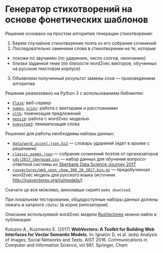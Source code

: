 Генератор стихотворений на основе фонетических шаблонов
=======================================================

Решение основано на простом алгоритме генерации стихотворения:
1. Берем случайное стихотворение поэта из его собрания сочинений
2. Последовательно заменяем слова в стихотворении на те, которые
  - похожи по звучанию (по ударению, число слогов, окончанию)
  - близки заданной теме (по близости word2vec векторов, обученных на русском текстовом корпусе)
3. Объявляем полученный результат замены слов — произведением алгоритма

Решение реализовано на Python 3 с использованием библиотек:
- [`Flask`](http://flask.pocoo.org): веб-сервер
- [`numpy`](http://www.numpy.org), [`scipy`](https://www.scipy.org): работа с векторами и расстояниями
- [`nltk`](https://www.nltk.org): токенизация предложений
- [`gensim`](https://radimrehurek.com/gensim/): работа с word2vec моделью
- [`pymystem3`](https://github.com/nlpub/pymystem3): лемматизация слова

Решению для работы необходимы наборы данных:
- [`data/word_accent.json.bz2`](data/word_accent.json.bz2) — словарь ударений (идет в архиве с решением)
- [`classic_poems.json`](../../data/classic_poems.json) — собрания сочинений поэтов от организаторов
- [`sdsj2017_sberquad.csv`](https://bucketeer-db1966c9-c9f8-427d-ae61-659a91a9fca7.s3.amazonaws.com/public/sdsj2017_sberquad.csv) — набор данных для обучения вопросо-ответной системы из [Sberbank Data Science Journey 2017](https://github.com/sberbank-ai/data-science-journey-2017)
- [`rusvectores/web_upos_cbow_300_20_2017.bin.gz`](http://rusvectores.org/static/models/web_upos_cbow_300_20_2017.bin.gz) — предобученная word2vec модель для русского языка (источник http://rusvectores.org/ru/models/)

Скачати це все можливо, виконавши скрипт `make download`.

При локальном тестировании, общедоступные наборы данных должны лежать в каталоге `/data/` (в корне репозитория).

Описание используемой word2vec модели [RusVectores](http://rusvectores.org/ru/about/) можно найти в публикации:

Kutuzov A., Kuzmenko E. (2017) **WebVectors: A Toolkit for Building Web Interfaces for Vector Semantic Models.** In: Ignatov D. et al. (eds) Analysis of Images, Social Networks and Texts. AIST 2016. Communications in Computer and Information Science, vol 661. Springer, Cham



